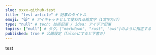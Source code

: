 ```yaml
---
slug: xxxx-github-test
title: "test article" # 記事のタイトル
emoji: "😸" # アイキャッチとして使われる絵文字（1文字だけ）
type: "null" # tech: 技術記事 / idea: アイデア記事
topics: ["null"] # タグ。["markdown", "rust", "aws"]のように指定する
published: true # 公開設定（falseにすると下書き）
---
```


test